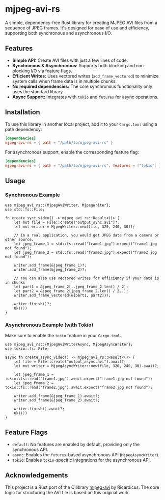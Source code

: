 # mjpeg-avi-rs

A simple, dependency-free Rust library for creating MJPEG AVI files from a sequence of JPEG frames. It's designed for ease of use and efficiency, supporting both synchronous and asynchronous I/O.

## Features

*   **Simple API:** Create AVI files with just a few lines of code.
*   **Synchronous & Asynchronous:** Supports both blocking and non-blocking I/O via feature flags.
*   **Efficient Writes:** Uses vectored writes (`add_frame_vectored`) to minimize system calls when frame data is in multiple chunks.
*   **No required dependencies:** The core synchronous functionality only uses the standard library.
*   **Async Support:** Integrates with `tokio` and `futures` for async operations.

## Installation

To use this library in another local project, add it to your `Cargo.toml` using a path dependency:

```toml
[dependencies]
mjpeg-avi-rs = { path = "/path/to/mjpeg-avi-rs" }
```

For asynchronous support, enable the corresponding feature flag:

```toml
[dependencies]
mjpeg-avi-rs = { path = "/path/to/mjpeg-avi-rs", features = ["tokio"] }
```

## Usage

### Synchronous Example

```rust,no_run
use mjpeg_avi_rs::{MjpegAviWriter, MjpegWriter};
use std::fs::File;

fn create_sync_video() -> mjpeg_avi_rs::Result<()> {
    let mut file = File::create("output_sync.avi")?;
    let mut writer = MjpegWriter::new(file, 320, 240, 30)?;

    // In a real application, you would get JPEG data from a camera or other source.
    let jpeg_frame_1 = std::fs::read("frame1.jpg").expect("frame1.jpg not found");
    let jpeg_frame_2 = std::fs::read("frame2.jpg").expect("frame2.jpg not found");

    writer.add_frame(&jpeg_frame_1)?;
    writer.add_frame(&jpeg_frame_2)?;

    // You can also use vectored writes for efficiency if your data is in chunks
    let part1 = &jpeg_frame_2[..jpeg_frame_2.len() / 2];
    let part2 = &jpeg_frame_2[jpeg_frame_2.len() / 2..];
    writer.add_frame_vectored(&[part1, part2])?;

    writer.finish()?;
    Ok(())
}
```

### Asynchronous Example (with Tokio)

Make sure to enable the `tokio` feature in your `Cargo.toml`.

```rust,no_run
use mjpeg_avi_rs::{MjpegAviWriterAsync, MjpegAsyncWriter};
use tokio::fs::File;

async fn create_async_video() -> mjpeg_avi_rs::Result<()> {
    let file = File::create("output_async.avi").await?;
    let mut writer = MjpegAsyncWriter::new(file, 320, 240, 30).await?;

    let jpeg_frame_1 = tokio::fs::read("frame1.jpg").await.expect("frame1.jpg not found");
    let jpeg_frame_2 = tokio::fs::read("frame2.jpg").await.expect("frame2.jpg not found");

    writer.add_frame(&jpeg_frame_1).await?;
    writer.add_frame(&jpeg_frame_2).await?;

    writer.finish().await?;
    Ok(())
}
```

## Feature Flags

-   `default`: No features are enabled by default, providing only the synchronous API.
-   `async`: Enables the `futures`-based asynchronous API (`MjpegAsyncWriter`).
-   `tokio`: Enables `tokio`-specific integrations for the asynchronous API.

## Acknowledgements

This project is a Rust port of the C library [mjpeg-avi](https://github.com/Ricardicus/mjpeg-avi/blob/master/src/avi.c) by Ricardicus. The core logic for structuring the AVI file is based on this original work.